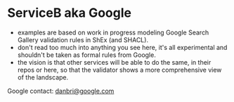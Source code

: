 
# ServiceB aka Google

 * examples are based on work in progress modeling Google Search Gallery validation rules in ShEx (and SHACL).
 * don't read too much into anything you see here, it's all experimental and shouldn't be taken as formal rules from Google.
 * the vision is that other services will be able to do the same, in their repos or here, so that the validator shows a more 
comprehensive view of the landscape.

Google contact: danbri@google.com 
